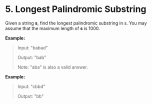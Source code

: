 # 5. Longest Palindromic Substring

Given a string **s**, find the longest palindromic substring in s. You may assume that the maximum length of **s** is 1000.

**Example:**

> Input: "babad"
> 
> Output: "bab"
> 
> Note: "aba" is also a valid answer.

**Example:**

> Input: "cbbd"
> 
> Output: "bb"
